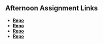 ## Afternoon Assignment Links

* **[Repo](https://github.com/TylerChristiansen22/<ASSIGNMENT_REPO>)**
* **[Repo](https://github.com/TylerChristiansen22/<ASSIGNMENT_REPO>)**
* **[Repo](https://github.com/TylerChristiansen22/<ASSIGNMENT_REPO>)**
* **[Repo](https://github.com/TylerChristiansen22/<ASSIGNMENT_REPO>)**

